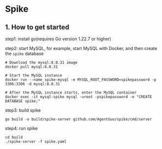 # Spike

## 1. How to get started

step1: install go(requires Go version 1.22.7 or higher)

step2: start MySQL, for example, start MySQL with Docker, and then create the `spike` database

```shell
# Download the mysql:8.0.31 image
docker pull mysql:8.0.31

# Start the MySQL instance
docker run --name spike-mysql -e MYSQL_ROOT_PASSWORD=spikepassword -p 3306:3306 -d mysql:8.0.31

# After the MySQL instance starts, enter the MySQL container
docker exec -it mysql-spike mysql -uroot -pspikepassword -e "CREATE DATABASE spike;"
```

step3: build spike

```shell
go build -o build/spike-server github.com/AgentGuo/spike/cmd/server
```

step4: run spike

```shell
cd build
./spike-server -f spike.yaml
```